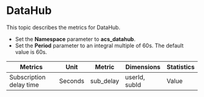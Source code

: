 # DataHub

This topic describes the metrics for DataHub.

-   Set the **Namespace** parameter to **acs\_datahub**.
-   Set the **Period** parameter to an integral multiple of 60s. The default value is 60s.

|Metrics|Unit|Metric|Dimensions|Statistics|
|-------|----|------|----------|----------|
|Subscription delay time|Seconds|sub\_delay|userId, subId|Value|

